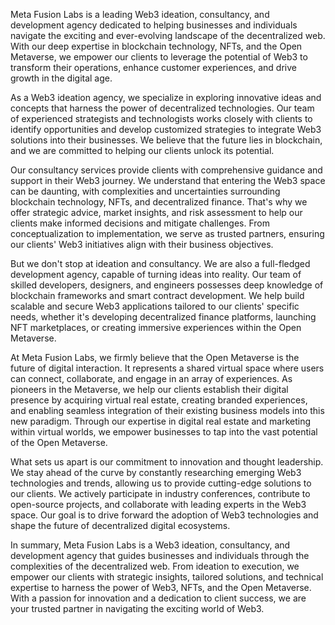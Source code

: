 Meta Fusion Labs is a leading Web3 ideation, consultancy, and development agency 
dedicated to helping businesses and individuals navigate the exciting and ever-evolving landscape of the decentralized web. 
With our deep expertise in blockchain technology, NFTs, and the Open Metaverse, we empower our clients to leverage the potential 
of Web3 to transform their operations, enhance customer experiences, and drive growth in the digital age.

As a Web3 ideation agency, we specialize in exploring innovative ideas and concepts that harness the power of decentralized technologies. 
Our team of experienced strategists and technologists works closely with clients to identify opportunities and develop customized strategies 
to integrate Web3 solutions into their businesses. We believe that the future lies in blockchain, and we are committed to helping our clients unlock its potential.

Our consultancy services provide clients with comprehensive guidance and support in their Web3 journey. We understand that entering the Web3 space can be daunting, 
with complexities and uncertainties surrounding blockchain technology, NFTs, and decentralized finance. That's why we offer strategic advice, market insights, 
and risk assessment to help our clients make informed decisions and mitigate challenges. From conceptualization to implementation, we serve as trusted partners, 
ensuring our clients' Web3 initiatives align with their business objectives.

But we don't stop at ideation and consultancy. We are also a full-fledged development agency, capable of turning ideas into reality. Our team of skilled developers, 
designers, and engineers possesses deep knowledge of blockchain frameworks and smart contract development. We help build scalable and secure Web3 applications tailored to 
our clients' specific needs, whether it's developing decentralized finance platforms, launching NFT marketplaces, or creating immersive experiences within the Open 
Metaverse.

At Meta Fusion Labs, we firmly believe that the Open Metaverse is the future of digital interaction. It represents a shared virtual space where users can connect, 
collaborate, and engage in an array of experiences. As pioneers in the Metaverse, we help our clients establish their digital presence by acquiring virtual real estate, 
creating branded experiences, and enabling seamless integration of their existing business models into this new paradigm. Through our expertise in digital real estate 
and marketing within virtual worlds, we empower businesses to tap into the vast potential of the Open Metaverse.

What sets us apart is our commitment to innovation and thought leadership. We stay ahead of the curve by constantly researching emerging Web3 technologies and trends, 
allowing us to provide cutting-edge solutions to our clients. We actively participate in industry conferences, contribute to open-source projects, and collaborate with 
leading experts in the Web3 space. Our goal is to drive forward the adoption of Web3 technologies and shape the future of decentralized digital ecosystems.

In summary, Meta Fusion Labs is a Web3 ideation, consultancy, and development agency that guides businesses and individuals through the complexities of the 
decentralized web. From ideation to execution, we empower our clients with strategic insights, tailored solutions, and technical expertise to harness the power of Web3, 
NFTs, and the Open Metaverse. With a passion for innovation and a dedication to client success, we are your trusted partner in navigating the exciting world of Web3.
